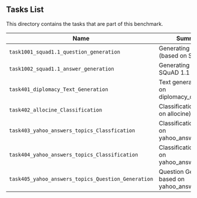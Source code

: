 ## Tasks List 

This directory contains the tasks that are part of this benchmark. 


Name | Summary | Category
---- | ----------- | --------
`task1001_squad1.1_question_generation` | Generating guestions (based on SQuAD 1.1) | Question Generation  
`task1002_squad1.1_answer_generation` | Generating answers to SQuAD 1.1 questions | Answer Generation
`task401_diplomacy_Text_Generation` | Text generation based on diplomacy_detection | Text_Generation
`task402_allocine_Classification` | Classification (based on allocine) | Classification  
`task403_yahoo_answers_topics_Classfication` | Classification based on yahoo_answers_topics | Classification
`task404_yahoo_answers_topics_Classification` | Classification based on yahoo_answers_topics | Classification  
`task405_yahoo_answers_topics_Question_Generation` | Question Generation based on yahoo_answers_topics | Question_Generation
